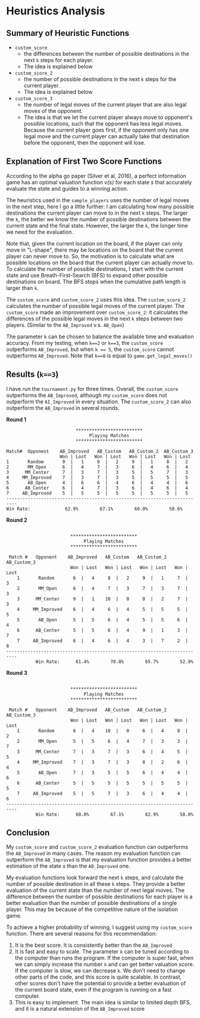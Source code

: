 # Heuristics Analysis

## Summary of Heuristic Functions

- `custom_score`
  - the differences between the number of possible destinations in the next `k` steps for each player.
  - The idea is explained below
- `custom_score_2`
  - the number of possible destinations in the next `k` steps for the current player.
  - The idea is explained below
- `custom_score_3`
  - the number of legal moves of the current player that are also legal moves of the opponent.
  - The idea is that we let the current player always move to opponent's possible locations, such that the opponent has less legal moves. Because the current player goes first, if the opponent only has one legal move and the current player can actually take that destination before the opponent, then the opponent will lose.

## Explanation of First Two Score Functions

According to the alpha go paper (Silver et al, 2016), a perfect information game has an optimal valuation function *v(s)* for each state *s* that accurately evaluate the state and guides to a winning action.

The heuristics used in the `sample_players` uses the number of legal moves in the next step, here I go a little further: I am calculating how many possible destinations the current player can move to in the next `k` steps. The larger the `k`, the better we know the number of possible destinations between the current state and the final state. However, the larger the `k`, the longer time we need for the evaluation.


Note that, given the current location on the board, if the player can only move in "L-shape", there may be locations on the board that the current player can never move to. So, the motivation is to calculate what are possible locations on the board that the current player can actually move to. To calculate the number of possible destinations, I start with the current state and use Breath-First-Search (BFS) to expand other possible destinations on board. The BFS stops when the cumulative path length is larger than `k`.

The `custom_score` and `custom_score_2` uses this idea. The `custom_score_2` calculates the number of possible legal moves of the current player. The `custom_score` made an improvement over `custom_score_2`: it calculates the differences of the possible legal moves in the next `k` steps between two players. (Similar to the `AB_Improved` v.s. `AB_Open`)

The parameter `k` can be chosen to balance the available time and evaluation accuracy. From my testing, when `k==2` or `k==3`, the `custom_score` outperforms `AB_Improved`, but when `k == 5`, the `custom_score` cannot outperforms `AB_Improved`. Note that `k==0` is equal to `game.get_legal_moves()`

## Results (`k==3`)

I have run the `tournament.py` for three times. Overall, the `custom_score` outperforms the `AB_Improved`, although my `custom_score` does not outperform the `AI_Improved` in every situation. The `custom_score_2` can also outperform the `AB_Improved` in several rounds.

**Round 1**

```
                          *************************                         
                               Playing Matches                              
                          *************************                         

Match#  Opponent    AB_Improved   AB_Custom   AB_Custom_2  AB_Custom_3
                    Won | Lost   Won | Lost   Won | Lost   Won | Lost
1       Random       9  |   1     8  |   2     9  |   1     8  |   2  
2       MM_Open      6  |   4     7  |   3     6  |   4     6  |   4  
3      MM_Center     7  |   3     7  |   3     5  |   5     7  |   3  
4     MM_Improved    7  |   3     7  |   3     5  |   5     5  |   5  
5       AB_Open      4  |   6     6  |   4     6  |   4     4  |   6  
6      AB_Center     6  |   4     7  |   3     6  |   4     6  |   4  
7     AB_Improved    5  |   5     5  |   5     5  |   5     5  |   5  
--------------------------------------------------------------------------
Win Rate:             62.9%        67.1%        60.0%        58.6%    

```

**Round 2**

```

                        *************************                         
                             Playing Matches                              
                        *************************                         

 Match #   Opponent    AB_Improved   AB_Custom   AB_Custom_2  AB_Custom_3
                        Won | Lost   Won | Lost   Won | Lost   Won | Lost
    1       Random       6  |   4     8  |   2     9  |   1     7  |   3  
    2       MM_Open      6  |   4     7  |   3     7  |   3     7  |   3  
    3      MM_Center     9  |   1    10  |   0     8  |   2     7  |   3  
    4     MM_Improved    6  |   4     6  |   4     5  |   5     5  |   5  
    5       AB_Open      5  |   5     6  |   4     5  |   5     6  |   4  
    6      AB_Center     5  |   5     6  |   4     9  |   1     3  |   7  
    7     AB_Improved    6  |   4     6  |   4     3  |   7     2  |   8  
--------------------------------------------------------------------------
           Win Rate:      61.4%        70.0%        65.7%        52.9%   
```

**Round 3**

```

                        *************************                         
                             Playing Matches                              
                        *************************                         

 Match #   Opponent    AB_Improved   AB_Custom   AB_Custom_2  AB_Custom_3
                        Won | Lost   Won | Lost   Won | Lost   Won | Lost
    1       Random       6  |   4    10  |   0     6  |   4     8  |   2  
    2       MM_Open      5  |   5     6  |   4     7  |   3     3  |   7  
    3      MM_Center     7  |   3     7  |   3     6  |   4     5  |   5  
    4     MM_Improved    7  |   3     7  |   3     8  |   2     6  |   4  
    5       AB_Open      7  |   3     5  |   5     6  |   4     4  |   6  
    6      AB_Center     5  |   5     5  |   5     5  |   5     5  |   5  
    7     AB_Improved    5  |   5     7  |   3     6  |   4     4  |   6  
--------------------------------------------------------------------------
           Win Rate:      60.0%        67.1%        62.9%        50.0%    

```

## Conclusion

My `custom_score` and `custom_score_2` evaluation function can outperforms the `AB_Improved` in many cases. The reason my evaluation function can outperform the `AB_Improved` is that my evaluation function provides a better estimation of the state $s$ than the `AB_Improved` one.

My evaluation functions look forward the next `k` steps, and calculate the number of possible destination in all these `k` steps. They provide a better evaluation of the current state than the number of next legal moves. The difference between the number of possible destinations for each player is a better evaluation than the number of possible destinations of a single player. This may be because of the competitive nature of the isolation game.

To achieve a higher probability of winning, I suggest using my `custom_score` function. There are several reasons for this recommendation:

1. It is the best score. It is consistently better than the `AB_Improved`
3. It is fast and easy to scale. The parameter `k` can be tuned according to the computer than runs the program. If the computer is super fast, when we can simply increase the number `k` and can get better valuation score. If the computer is slow, we can decrease `k`. We don't need to change other parts of the code, and this score is quite scalable. In contrast, other scores don't have the potential to provide a better evaluation of the current board state, even if the program is running on a fast computer.
2. This is easy to implement. The main idea is similar to limited depth BFS, and it is a natural extension of the `AB_Improved` score
